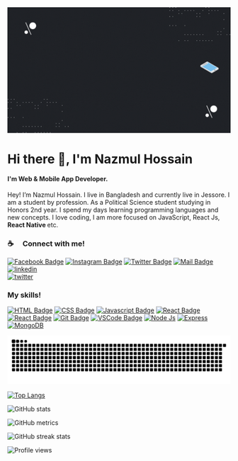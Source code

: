 <img src='./Welcome.gif' alt='Welcome to github'>

# Hi there 👋, I'm Nazmul Hossain
#### I'm Web & Mobile App Developer.

Hey! I’m Nazmul Hossain. I live in Bangladesh and
currently live in Jessore. I am a student by profession.
As a Political Science student studying in Honors 2nd
year. I spend my days learning programming languages
and new concepts. I love coding, I am more focused on
JavaScript, React Js, <b> React Native </b> etc.

<!-- ------------------------------ -->
<!-- ---- My social links start --- -->
<!-- ------------------------------ -->
### :coffee: &emsp;Connect with me!

[![Facebook Badge](https://img.shields.io/badge/Facebook-1877F2?style=for-the-badge&logo=facebook&logoColor=white)](https://facebook.com/nazmul.hossain.75457) 
[![Instagram Badge](https://img.shields.io/badge/Instagram-E4405F?style=for-the-badge&logo=instagram&logoColor=white)](https://instagram.com/nazmul5462/) 
[![Twitter Badge](https://img.shields.io/badge/Twitter-1DA1F2?style=for-the-badge&logo=twitter&logoColor=white)](https://twitter.com/NazmulH2905) 
[![Mail Badge](https://img.shields.io/badge/Gmail-D14836?style=for-the-badge&logo=gmail&logoColor=white)](mailto:nazmulhossain2905@gmail.com)
[![linkedin](https://img.shields.io/badge/linkedin-0A66C2?style=for-the-badge&logo=linkedin&logoColor=white)](https://www.linkedin.com/in/nazmulhossain2905/)  
[![twitter](https://img.shields.io/badge/github-000?style=for-the-badge&logo=github&logoColor=white)](https://twitter.com/NazmulH2905) 

<!-- ------------------------------ -->
<!-- ----- My social links end ---- -->
<!-- ------------------------------ -->

<!-- -------------------------------- -->
<!-- -------- My skils start -------- -->
<!-- -------------------------------- -->
### My skills!

[![HTML Badge](https://img.shields.io/badge/html-F05032?style=for-the-badge&logo=html&logoColor=white)](#)
[![CSS Badge](https://img.shields.io/badge/-CSS-007acc?style=for-the-badge&labelColor=black&logo=css&logoColor=007acc)](#) 
[![Javascript Badge](https://img.shields.io/badge/-Javascript-F0DB4F?style=for-the-badge&labelColor=black&logo=javascript&logoColor=F0DB4F)](#) 
[![React Badge](https://img.shields.io/badge/-React-61DBFB?style=for-the-badge&labelColor=black&logo=react&logoColor=61DBFB)](#) 
[![React Badge](https://img.shields.io/badge/-React_Native-61DBFB?style=for-the-badge&labelColor=black&logo=react&logoColor=61DBFB)](#) 
[![Git Badge](https://img.shields.io/badge/Git_&_GitHub-F05032?style=for-the-badge&logo=git&logoColor=white)](#)
[![VSCode Badge](https://img.shields.io/badge/Visual_Studio-blue?style=for-the-badge&logo=visual%20studio&logoColor=blue&labelColor=black)](#) 
[![Node Js](https://img.shields.io/badge/Node%20Js-84BB00?style=for-the-badge)](#)
[![Express](https://img.shields.io/badge/Express-9785CF?style=for-the-badge&logo=express&logoColor=FFFFFF&labelColor=7B7B7B)](#) 
[![MongoDB](https://img.shields.io/badge/Mongo_DB-3F9542?style=for-the-badge&logo=mongodb&logoColor=3F9542&labelColor=black)](#)  

<!-- ------------------------------ -->
<!-- -------- My skils end -------- -->
<!-- ------------------------------ -->

<!-- ------------------------------------ -->
<!-- GitHub contribution grid snake start -->
<!-- ------------------------------------ -->

<img src='./github-contribution-grid-snake.svg' alt='GitHub Contribution'>

<!-- ---------------------------------- -->
<!-- GitHub contribution grid snake end -->
<!-- ---------------------------------- -->


[![Top Langs](https://github-readme-stats.vercel.app/api/top-langs/?username=NazmulHossain2905)](https://github.com/anuraghazra/github-readme-stats)

![GitHub stats](https://github-readme-stats.vercel.app/api?username=NazmulHossain2905&show_icons=true&count_private=true)  

![GitHub metrics](https://metrics.lecoq.io/NazmulHossain2905)  

![GitHub streak stats](https://github-readme-streak-stats.herokuapp.com/?user=NazmulHossain2905)  

![Profile views](https://gpvc.arturio.dev/NazmulHossain2905)  
